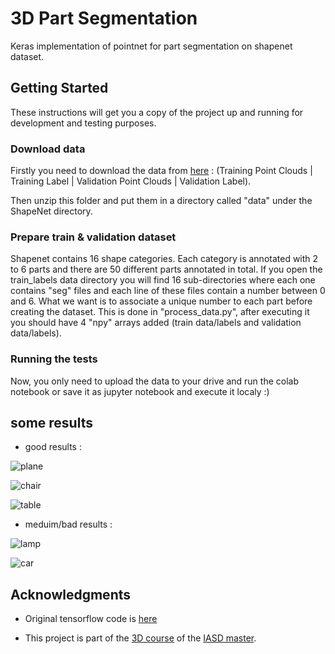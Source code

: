 # 3D Part Segmentation

Keras implementation of pointnet for part segmentation on shapenet dataset.

## Getting Started

These instructions will get you a copy of the project up and running for development and testing purposes. 

### Download data

Firstly you need to download the data from [here](https://shapenet.cs.stanford.edu/iccv17/) : (Training Point Clouds | Training Label | Validation Point Clouds | Validation Label).

Then unzip this folder and put them in a directory called "data" under the ShapeNet directory.

### Prepare train & validation dataset

Shapenet contains 16 shape categories. Each category is annotated with 2 to 6 parts and there are 50 different parts annotated in total.
If you open the train_labels data directory you will find 16 sub-directories where each one contains "seg" files and each line of these files contain a number between 0 and 6. What we want is to associate a unique number to each part before creating the dataset.
This is done in "process_data.py", after executing it you should have 4 "npy" arrays added (train data/labels and validation data/labels). 

### Running the tests

Now, you only need to upload the data to your drive and run the colab notebook or save it as jupyter notebook and execute it localy :)

## some results

 * good results : 
 
  ![plane](https://drive.google.com/uc?export=view&id=1LDoK-7pn7mfp43EF4ShK_u1YHWGpxATZ)

  ![chair](https://drive.google.com/uc?export=view&id=1r7gttzbzW87NF9Bg2-CFSefjnVxfUS_4)
  
  ![table](https://drive.google.com/uc?export=view&=id=1yx0QzC5KQRptajJP18gPF35u40123cpn)
  
 * meduim/bad results : 

  ![lamp](https://drive.google.com/uc?export=view&id=1z8raJI0wQ142RNkrx7yIVfEC6jJ91WWB)
  
  ![car](https://drive.google.com/uc?export=view&id=1aP-TI-M6I6JCQdgmanc6nrlJoBWaW986)


## Acknowledgments

* Original tensorflow code is [here](https://github.com/charlesq34/pointnet)

* This project is part of the [3D course](http://caor-mines-paristech.fr/fr/cours-npm3d/) of the [IASD master](https://www.lamsade.dauphine.fr/wp/iasd/en/).


